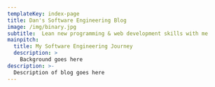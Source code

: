 ```yaml
---
templateKey: index-page
title: Dan's Software Engineering Blog
image: /img/binary.jpg
subtitle:  Lean new programming & web development skills with me
mainpitch:
  title: My Software Engineering Journey
  description: >
    Background goes here
description: >-
  Description of blog goes here
---
```

